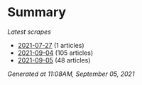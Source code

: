 # Summary
*Latest scrapes*
* [2021-07-27](https://github.com/nuuuwan/news_lk/blob/data/news_lk.2021-07-27.json) (1 articles)
* [2021-09-04](https://github.com/nuuuwan/news_lk/blob/data/news_lk.2021-09-04.json) (105 articles)
* [2021-09-05](https://github.com/nuuuwan/news_lk/blob/data/news_lk.2021-09-05.json) (48 articles)

*Generated at 11:08AM, September 05, 2021*
